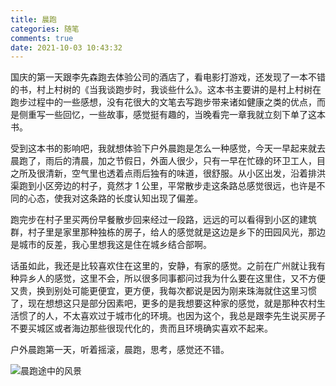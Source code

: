 ```yaml
---
title: 晨跑
categories: 随笔
comments: true
date: 2021-10-03 10:43:32
---
```

国庆的第一天跟李先森跑去体验公司的酒店了，看电影打游戏，还发现了一本不错的书，村上村树的《当我谈跑步时，我谈些什么》。这本书主要讲的是村上村树在跑步过程中的一些感想，没有花很大的文笔去写跑步带来诸如健康之类的优点，而是侧重写一些回忆，一些故事，感觉挺有趣的，当晚看完一章我就立刻下单了这本书。

受到这本书的影响吧，我就想体验下户外晨跑是怎么一种感觉，今天一早起来就去晨跑了，雨后的清晨，加之节假日，外面人很少，只有一早在忙碌的环卫工人，目之所及很清新，空气里也透着点雨后独有的味道，很舒服。从小区出发，沿着排洪渠跑到小区旁边的村子，竟然才 1 公里，平常散步走这条路总感觉很远，也许是不同的心态，使我对这条路的长度认知出现了偏差。

跑完步在村子里买两份早餐散步回来经过一段路，远远的可以看得到小区的建筑群，村子里是家里那种独栋的房子，给人的感觉就是这边是乡下的田园风光，那边是城市的反差，我心里想我这是住在城乡结合部啊。

话虽如此，我还是比较喜欢住在这里的，安静，有家的感觉。之前在广州就让我有种异乡人的感觉，这里不会，所以很多同事都问过我为什么要在这里住，又不方便又贵，换到别处可能更便宜，更方便，我每次都说是因为刚来珠海就住这里习惯了，现在想想这只是部分因素吧，更多的是我想要这种家的感觉，就是那种农村生活惯了的人，不太喜欢过于城市化的环境。也因为这个，我总是跟李先生说买房子不要买城区或者海边那些很现代化的，贵而且环境确实喜欢不起来。

户外晨跑第一天，听着摇滚，晨跑，思考，感觉还不错。

![晨跑途中的风景](/images/chenpao.jpeg)
